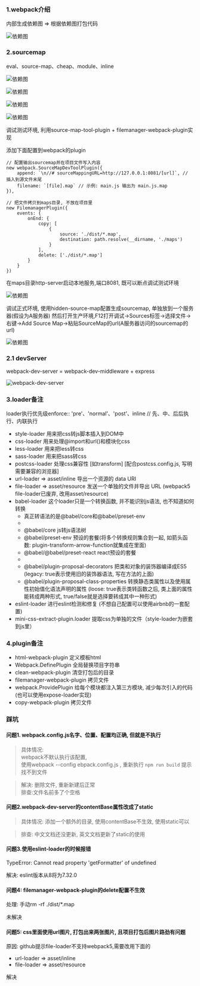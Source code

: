 ### 1.webpack介绍

内部生成依赖图 => 根据依赖图打包代码

![依赖图](./img/001_01.gif)


### 2.sourcemap

eval、source-map、cheap、module、inline

![依赖图](./img/sourcemap.jpg)

![依赖图](./img/sourcemap1.jpg)

![依赖图](./img/sourcemap2.jpg)

![依赖图](./img/sourcemap3.jpg)

调试测试环境, 利用source-map-tool-plugin + filemanager-webpack-plugin实现

添加下面配置到webpack的plugin

```
// 配置输出sourcemap并在项目文件写入内容
new webpack.SourceMapDevToolPlugin({
    append: `\n//# sourceMappingURL=http://127.0.0.1:8081/[url]`, // 插入到源文件末尾
    filename: `[file].map` // 示例: main.js 输出为 main.js.map
}),

// 把文件拷贝到maps目录, 不放在项目里
new FilemanagerPlugin({
    events: {
        onEnd: {
            copy: [
                {
                    source: './dist/*.map',
                    destination: path.resolve(__dirname, './maps')
                }
            ],
            delete: ['./dist/*.map']
        }
    }
})

```

在maps目录http-server启动本地服务,端口8081, 既可以断点调试测试环境

![依赖图](./img/sourcemap4.jpg)

调试正式环境, 使用hidden-source-map配置生成sourcemap, 单独放到一个服务器(假设为A服务器)
然后打开生产环境,F12打开调试->Sources标签->选择文件->右键->Add Source Map->粘贴SourceMap的url(A服务器访问的sourcemap的url)

![依赖图](./img/sourcemap5.jpg)


### 2.1 devServer

webpack-dev-server = webpack-dev-middleware + express

![webpack-dev-server](./img/webpack-dev-server原理.jpg)


### 3.loader备注

loader执行优先级enforce:: 'pre'、'normal'、'post'、inline  // 先、中、后后执行、内联执行

- style-loader 用来把css转js脚本插入到DOM中
- css-loader 用来处理@import和url()和模块化css
- less-loader 用来把less转css
- sass-loader 用来把sass转css
- postcss-loader 处理css兼容性 [如transform] [配合postcss.config.js, 写明需要兼容的浏览器]
- url-loader => asset/inline 导出一个资源的 data URI
- file-loader => asset/resource 发送一个单独的文件并导出 URL (webpack5 file-loader已废弃, 改用asset/resource)
- babel-loader 这个loader只是一个转换函数, 并不能识别js语法, 也不知道如何转换
    - 真正转语法的是@babel/core和@babel/preset-env
    - 
    - @babel/core js转js语法树
    - @babel/preset-env 预设的套餐(将多个转换规则集合到一起, 如箭头函数: plugin-transform-arrow-function就集成在里面)
    - @babel/@babel/preset-react react预设的套餐
    -
    - @babel/plugin-proposal-decorators 把类和对象的装饰器编译成ES5 (legacy: true表示使用旧的装饰器语法, 写在方法的上面)
    - @babel/plugin-proposal-class-properties 转换静态类属性以及使用属性初始值化语法声明的属性 (loose: true表示类转函数之后, 
    类上面的属性能转成两种形式, true/false就是选择要转成其中一种形式)
- eslint-loader 进行eslint检测和修复 (不想自己配置可以使用airbnb的一套配置)
- mini-css-extract-plugin.loader 提取css为单独的文件（style-loader为嵌套到js里）

### 4.plugin备注

- html-webpack-plugin 定义模板html
- Webpack.DefinePlugin 全局替换项目字符串
- clean-webpack-plugin 清空打包后的目录
- filemanager-webpack-plugin 拷贝文件
- webpack.ProvidePlugin 给每个模块都注入第三方模块, 减少每次引入的代码(也可以使用expose-loader实现)
- copy-webpack-plugin 拷贝文件



### 踩坑

#### 问题1. webpack.config.js名字、位置、配置均正确, 但就是不执行

> 具体情况:  
> webpack不默认执行该配置,  
> 使用webpack --config ebpack.config.js , 重新执行 `npm run build` 提示找不到文件

> 解决: 删除文件, 重新新建后正常  
> 排查:文件名前多了个空格

#### 问题2.webpack-dev-server的contentBase属性改成了static

> 具体情况:
> 添加一个额外的目录, 使用contentBase不生效, 使用static可以

> 排查: 中文文档还没更新, 英文文档更新了static的使用

#### 问题3.使用eslint-loader的时候报错
TypeError: Cannot read property 'getFormatter' of undefined

解决: eslint版本从8将为7.32.0

#### 问题4: filemanager-webpack-plugin的delete配置不生效

处理: 手动rm -rf ./dist/*.map

未解决

#### 问题5: css里面使用url图片, 打包出来两张图片, 且项目打包后图片路劲有问题

原因: github提示file-loader不支持webpack5,需要改用下面的

- url-loader => asset/inline 
- file-loader => asset/resource

解决